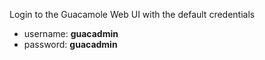Login to the Guacamole Web UI with the default credentials
- username: **guacadmin**
- password: **guacadmin**
